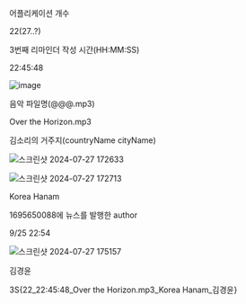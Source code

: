 
어플리케이션 개수

22(27..?)


3번째 리마인더 작성 시간(HH:MM:SS)

22:45:48



![image](https://github.com/user-attachments/assets/b238c1c0-5a05-4c08-a76e-8645d6eabae2)

음악 파일명(@@@.mp3)

Over the Horizon.mp3


김소리의 거주지(countryName cityName)

![스크린샷 2024-07-27 172633](https://github.com/user-attachments/assets/47e4e188-d9ea-43fd-821b-ff6220eaba3c)

![스크린샷 2024-07-27 172713](https://github.com/user-attachments/assets/8bc7c083-5ea5-4395-9238-f0368242bb7e)


Korea Hanam


1695650088에 뉴스를 발행한 author

9/25 22:54

![스크린샷 2024-07-27 175157](https://github.com/user-attachments/assets/f20370a8-52e8-4e50-b06b-78ec30bb6a26)


김경윤





3S{22_22:45:48_Over the Horizon.mp3_Korea Hanam_김경윤}
